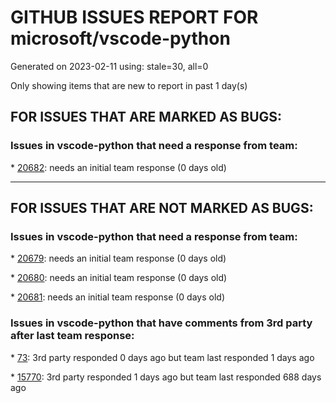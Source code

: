 
# GITHUB ISSUES REPORT FOR microsoft/vscode-python


Generated on 2023-02-11 using: stale=30, all=0


Only showing items that are new to report in past 1 day(s)


## FOR ISSUES THAT ARE MARKED AS BUGS:


### Issues in vscode-python that need a response from team:


\* [20682](https://github.com/microsoft/vscode-python/issues/20682 "Enabling the Jupyter extension causes high CPU usage"): needs an initial team response (0 days old)

---

## FOR ISSUES THAT ARE NOT MARKED AS BUGS:


### Issues in vscode-python that need a response from team:


\* [20679](https://github.com/microsoft/vscode-python/issues/20679 "duplicate tooltips"): needs an initial team response (0 days old)

\* [20680](https://github.com/microsoft/vscode-python/issues/20680 "Debug test does not load env variables from conda"): needs an initial team response (0 days old)

\* [20681](https://github.com/microsoft/vscode-python/issues/20681 "Debug tests doesn't load environment variables properly"): needs an initial team response (0 days old)

### Issues in vscode-python that have comments from 3rd party after last team response:


\* [73](https://github.com/microsoft/vscode-python/issues/73 "Feature suggestion: run Django unittests"): 3rd party responded 0 days ago but team last responded 1 days ago

\* [15770](https://github.com/microsoft/vscode-python/issues/15770 "Improve run in terminal experience  "): 3rd party responded 1 days ago but team last responded 688 days ago
